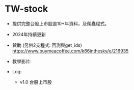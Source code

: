 # TW-stock
+ 提供完整台股上市股逾10+年資料，及爬蟲程式。
+ 2024年持續更新

+ 贊助 (另供2支程式: 回測與get_ids)
https://www.buymeacoffee.com/k66inthesky/e/216935

+ 教學影片:

+ Log:
  - v1.0 台股上市股
